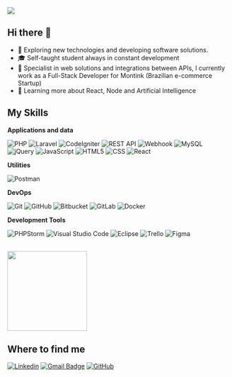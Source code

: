 ![](https://komarev.com/ghpvc/?username=HermanMonteiro&abbreviated=true)

## Hi there 👋

- 🤔 Exploring new technologies and developing software solutions.
- 🎓 Self-taught student always in constant development
- 💼 Specialist in web solutions and integrations between APIs, I currently work as a Full-Stack Developer for Montink (Brazilian e-commerce Startup)
- 🌱 Learning more about React, Node and Artificial Intelligence

## My Skills

**Applications and data**

![PHP](https://img.shields.io/badge/-PHP-777BB4?style=flat&logo=php&logoColor=white)
![Laravel](https://img.shields.io/badge/-Laravel-FF2D20?style=flat&logo=laravel&logoColor=white)
![CodeIgniter](https://img.shields.io/badge/-CodeIgniter-EE4623?style=flat&logo=codeigniter&logoColor=white)
![REST API](https://img.shields.io/badge/-REST_API-009688?style=flat&logo=rest-api&logoColor=white)
![Webhook](https://img.shields.io/badge/-Webhook-FF6C37?style=flat&logo=webhook&logoColor=white)
![MySQL](https://img.shields.io/badge/-MySQL-333333?style=flat&logo=mysql)
![jQuery](https://img.shields.io/badge/-jQuery-0769AD?style=flat&logo=jquery&logoColor=white)
![JavaScript](https://img.shields.io/badge/-JavaScript-333333?style=flat&logo=javascript)
![HTML5](https://img.shields.io/badge/-HTML5-333333?style=flat&logo=HTML5)
![CSS](https://img.shields.io/badge/-CSS-333333?style=flat&logo=CSS3&logoColor=1572B6)
![React](https://img.shields.io/badge/-React-333333?style=flat&logo=react)

**Utilities**

![Postman](https://img.shields.io/badge/-Postman-333333?style=flat&logo=postman)

**DevOps**

![Git](https://img.shields.io/badge/-Git-333333?style=flat&logo=git)
![GitHub](https://img.shields.io/badge/-GitHub-333333?style=flat&logo=github)
![Bitbucket](https://img.shields.io/badge/-Bitbucket-333333?style=flat&logo=bitbucket)
![GitLab](https://img.shields.io/badge/-GitLab-FCA121?style=flat&logo=gitlab&logoColor=white)
![Docker](https://img.shields.io/badge/-Docker-333333?style=flat&logo=docker)

**Development Tools**

![PHPStorm](https://img.shields.io/badge/-PHPStorm-000000?style=flat&logo=phpstorm&logoColor=white)
![Visual Studio Code](https://img.shields.io/badge/-Visual%20Studio%20Code-333333?style=flat&logo=visual-studio-code&logoColor=007ACC)
![Eclipse](https://img.shields.io/badge/-Eclipse-333333?style=flat&logo=eclipse-ide&logoColor=2C2255)
![Trello](https://img.shields.io/badge/-Trello-333333?style=flat&logo=trello&logoColor=007ACC)
![Figma](https://img.shields.io/badge/-Figma-333333?style=flat&logo=figma&logoColor=007ACC)

<br/>

<a href="https://github.com/iuricode" title="Herman Profile">
  <img height="180em" src="https://github-readme-stats.vercel.app/api?username=hermanMonteiro&theme=dracula&show_icons=true" />
</a>

## Where to find me

[![Linkedin](https://img.shields.io/badge/-hermanmonteiro-blue?style=flat-square&logo=Linkedin&logoColor=white&link=https://www.linkedin.com/in/hermanmonteiro/)](LINK-DO-SEU-LINKEDIN)
[![Gmail Badge](https://img.shields.io/badge/-herman.monteiro@outlook.com-006bed?style=flat-square&logo=Hotmail&logoColor=white&link=mailto:herman.monteiro@outlook.com)](mailto:SEU-EMAIL)
[![GitHub](https://img.shields.io/github/followers/hermanMonteiro?label=follow&style=social)](https://github.com/hermanMonteiro)
